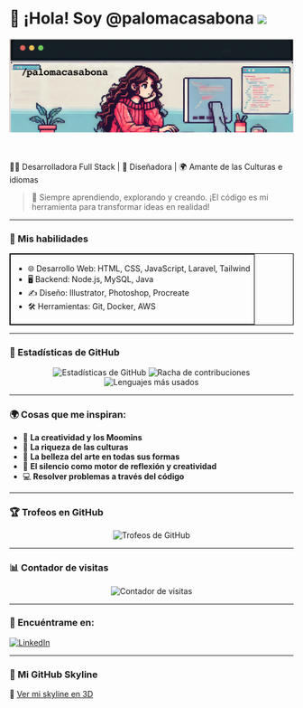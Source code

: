 # 🌟 ¡Hola! Soy @palomacasabona <img src="https://media.giphy.com/media/hvRJCLFzcasrR4ia7z/giphy.gif" width="40"/>

<div align="center">
    <img src="https://github.com/palomacasabona/palomacasabona/blob/main/hola2.jpg" alt="GIF de Peach Goma" width="auto"/>
</div>

<br>
<br>

🧑‍💻 Desarrolladora Full Stack | 🎨 Diseñadora | 🌍 Amante de las Culturas e idiomas

> 🌠 Siempre aprendiendo, explorando y creando. ¡El código es mi herramienta para transformar ideas en realidad!

---

### 🚀 Mis habilidades

<table style="width: 100%; border-collapse: collapse; border: 1px solid black;">
  <tr>
    <td style="vertical-align: top; border: 1px solid black;">
      <ul>
        <li>🌐 Desarrollo Web: HTML, CSS, JavaScript, Laravel, Tailwind</li>
        <li>🖥️ Backend: Node.js, MySQL, Java</li>
        <li>✍️ Diseño: Illustrator, Photoshop, Procreate</li>
        <li>🛠️ Herramientas: Git, Docker, AWS</li>
      </ul>
    </td>
  </tr>
</table>

---

### 🌈 Estadísticas de GitHub

<div align="center">
  <img src="https://github-readme-stats.vercel.app/api?username=palomacasabona&show_icons=true&theme=radical" alt="Estadísticas de GitHub" width="45%">
  <img src="https://github-readme-streak-stats.herokuapp.com/?user=palomacasabona&theme=radical" alt="Racha de contribuciones" width="45%">
  <br/>
  <img src="https://github-readme-stats.vercel.app/api/top-langs/?username=palomacasabona&layout=compact&theme=radical" alt="Lenguajes más usados" width="45%">
</div>

---

### 🌍 Cosas que me inspiran:
- 🧡 **La creatividad y los Moomins**
- 🌙 **La riqueza de las culturas**
- 🎨 **La belleza del arte en todas sus formas**
- 🤫 **El silencio como motor de reflexión y creatividad**
- 💻 **Resolver problemas a través del código**

---

### 🏆 Trofeos en GitHub
<div align="center">
  <img src="https://github-profile-trophy.vercel.app/?username=palomacasabona&theme=radical" alt="Trofeos de GitHub" width="90%"/>
</div>

---

### 📊 Contador de visitas
<div align="center">
  <img src="https://komarev.com/ghpvc/?username=palomacasabona&label=Visitas%20a%20mi%20perfil&color=brightgreen" alt="Contador de visitas"/>
</div>

---

### 🔗 Encuéntrame en:
[![LinkedIn](https://img.shields.io/badge/LinkedIn-%230077B5.svg?style=for-the-badge&logo=linkedin&logoColor=white)](https://linkedin.com/in/palomacasabona/)

---

### 🌆 Mi GitHub Skyline
🌆 [Ver mi skyline en 3D](https://skyline.github.com/palomacasabona/2023)
